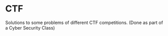 # CTF
Solutions to some problems of different CTF competitions. (Done as part of a Cyber Security Class)
